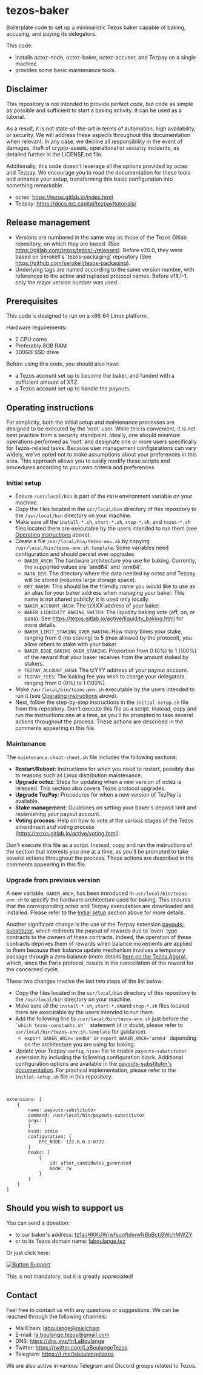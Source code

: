 # tezos-baker
Boilerplate code to set up a minimalistic Tezos baker capable of baking, accusing, and paying its delegators.

This code:
- installs octez-node, octez-baker, octez-accuser, and Tezpay on a single machine
- provides some basic maintenance tools.


## Disclaimer

This repository is not intended to provide perfect code, but code as simple as possible and sufficient to start a baking activity. It can be used as a tutorial.

As a result, it is not state-of-the-art in terms of automation, high availability, or security. We will address these aspects throughout this documentation when relevant. In any case, we decline all responsibility in the event of damages, theft of crypto-assets, operational or security incidents, as detailed further in the LICENSE.txt file.

Additionally, this code doesn't leverage all the options provided by octez and Tezpay. We encourage you to read the documentation for these tools and enhance your setup, transforming this basic configuration into something remarkable.
- octez: https://tezos.gitlab.io/index.html
- Tezpay: https://docs.tez.capital/tezpay/tutorials/ 


## Release management

- Versions are numbered in the same way as those of the Tezos Gitlab repository, on which they are based. (See https://gitlab.com/tezos/tezos/-/releases). Before v20.0, they were based on Serokell's 'tezos-packaging' repository (See https://github.com/serokell/tezos-packaging).
- Underlying tags are named according to the same version number, with references to the active and replaced protocol names. Before v18.1-1, only the major version number was used.


## Prerequisites

This code is designed to run on a x86_64 Linux platform.

Hardware requirements:
- 2 CPU cores
- Preferably 8GB RAM
- 300GB SSD drive

Before using this code, you should also have:
- a Tezos account set up to become the baker, and funded with a sufficient amount of XTZ.
- a Tezos account set up to handle the payouts.


## Operating instructions

For simplicity, both the initial setup and maintenance processes are designed to be executed by the 'root' user. While this is convenient, it is not best practice from a security standpoint. Ideally, one should minimize operations performed as 'root' and designate one or more users specifically for Tezos-related tasks. Because user management configurations can vary widely, we've opted not to make assumptions about your preferences in this area. This approach allows you to easily modify these scripts and procedures according to your own criteria and preferences.


### Initial setup

- Ensure `/usr/local/bin` is part of the `PATH` environment variable on your machine.
- Copy the files located in the `usr/local/bin` directory of this repository to the `/usr/local/bin` directory on your machine.
- Make sure all the `install-*.sh`, `start-*.sh`, `stop-*.sh`, and `tezos-*.sh` files located there are executable by the users intended to run them (see [Operating instructions](#operating-instructions) above).
- Create a file `/usr/local/bin/tezos-env.sh` by copying `/usr/local/bin/tezos-env.sh.template`. Some variables need configuration and should persist over upgrades:
    - `BAKER_ARCH`: The hardware architecture you use for baking. Currently, the supported values are 'amd64' and 'arm64'.
    - `DATA_DIR`: The directory where the data needed by octez and Tezpay will be stored (requires large storage space).
    - `KEY_BAKER`: This should be the friendly name you would like to use as an alias for your baker address when managing your baker. This name is not shared publicly; it is used only locally.
    - `BAKER_ACCOUNT_HASH`: The tzXXX address of your baker.
    - `BAKER_LIQUIDITY_BAKING_SWITCH`: The liquidity baking vote (off, on, or pass). See https://tezos.gitlab.io/active/liquidity_baking.html for more details.
    - `BAKER_LIMIT_STAKING_OVER_BAKING`: How many times your stake, ranging from 0 (no staking) to 5 (max allowed by the protocol), you allow others to stake with your baker.
    - `BAKER_EDGE_BAKING_OVER_STAKING`: Proportion from 0 (0%) to 1 (100%) of the reward that your baker receives from the amount staked by stakers.
    - `TEZPAY_ACCOUNT_HASH`: The tzYYY address of your payout account.
    - `TEZPAY_FEES`: The baking fee you wish to charge your delegators, ranging from 0 (0%) to 1 (100%).
- Make `/usr/local/bin/tezos-env.sh` executable by the users intended to run it (see [Operating instructions](#operating-instructions) above).
- Next, follow the step-by-step instructions in the `initial-setup.sh` file from this repository. Don't execute this file as a script. Instead, copy and run the instructions one at a time, as you'll be prompted to take several actions throughout the process. These actions are described in the comments appearing in this file.


### Maintenance

The `maintenance-cheat-sheet.sh` file includes the following sections:
- **Restart/Reboot**: Instructions for when you need to restart, possibly due to reasons such as Linux distribution maintenance.
- **Upgrade octez**: Steps for updating when a new version of octez is released. This section also covers Tezos protocol upgrades.
- **Upgrade TezPay**: Procedures for when a new version of TezPay is available.
- **Stake management**: Guidelines on setting your baker's deposit limit and replenishing your payout account.
- **Voting process**: Help on how to vote at the various stages of the Tezos amendment and voting process (https://tezos.gitlab.io/active/voting.html).

Don't execute this file as a script. Instead, copy and run the instructions of the section that interests you one at a time, as you'll be prompted to take several actions throughout the process. These actions are described in the comments appearing in this file.


### Upgrade from previous version
A new variable, `BAKER_ARCH`, has been introduced in `usr/local/bin/tezos-env.sh` to specify the hardware architecture used for baking. This ensures that the corresponding octez and Tezpay executables are downloaded and installed. Please refer to the [Initial setup](#initial-setup) section above for more details.

Another significant change is the use of the Tezpay extension [payouts-substitutor](https://github.com/LaBoulange/tezpay-extensions), which redirects the payout of rewards due to 'oven' type contracts to the owners of these contracts. Indeed, the operation of these contracts deprives them of rewards when balance movements are applied to them because their balance update mechanism involves a temporary passage through a zero balance (more details [here on the Tezos Agora](https://forum.tezosagora.org/t/tez-capital-resolving-kt-delegator-payment-issues-in-paris/6256?u=boulange)), which, since the Paris protocol, results in the cancellation of the reward for the concerned cycle.

These two changes involve the last two steps of the list below:

- Copy the files located in the `usr/local/bin` directory of this repository to the `/usr/local/bin` directory on your machine.
- Make sure all the `install-*.sh`, `start-*.sh`and `stop-*.sh` files located there are executable by the users intended to run them.
- Add the following line to `/usr/local/bin/tezos-env.sh` just before the ``. `which tezos-constants.sh` `` statement (if in doubt, please refer to `usr/local/bin/tezos-env.sh.template` for guidance):
    - `export BAKER_ARCH='amd64'` or `export BAKER_ARCH='arm64'` depending on the architecture you are using for baking.
- Update your Tezpay `config.hjson` file to enable `payouts-substitutor` extension by including the following configuration block. Additional configuration options are available in the [payouts-substitutor's documentation](https://github.com/LaBoulange/tezpay-extensions). For practical implementation, please refer to the `initial-setup.sh` file in this repository:

&nbsp;

    extensions: [
        {
            name: payouts-substitutor
            command: /usr/local/bin/payouts-substitutor
            args: [
            ]
            kind: stdio
            configuration: {
                RPC_NODE: 127.0.0.1:8732
            }
            hooks: [
                {
                    id: after_candidates_generated
                    mode: rw
                }
            ]
        }
    ] 

## Should you wish to support us

You can send a donation:
- to our baker's address: [tz1aJHKKUWrwfsuoftdmwNBbBctjSWchMWZY](https://tzkt.io/tz1aJHKKUWrwfsuoftdmwNBbBctjSWchMWZY/schedule)
- or to its Tezos domain name: [laboulange.tez](https://tzkt.io/laboulange.tez/schedule)

Or just click here: 

[![Button Support]][Link Support] 

This is not mandatory, but it is greatly appreciated!

[Button Support]: https://img.shields.io/badge/Support_La_Boulange!_(5_XTZ)-007bff?style=for-the-badge
[Link Support]: https://tezos-share.stroep.nl/?id=tfLn0 'Support La Boulange (5 XTZ)'

## Contact

Feel free to contact us with any questions or suggestions. We can be reached through the following channels:
- MailChain: [laboulange@mailchain](https://app.mailchain.com/)
- E-mail: la.boulange.tezos@gmail.com
- DNS: https://dns.xyz/fr/LaBoulange
- Twitter: https://twitter.com/LaBoulangeTezos
- Telegram: https://t.me/laboulangetezos

We are also active in various Telegram and Discord groups related to Tezos.
